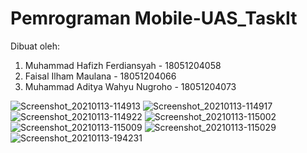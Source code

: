 # Pemrograman Mobile-UAS_TaskIt

Dibuat oleh:
1. Muhammad Hafizh Ferdiansyah - 18051204058
2. Faisal Ilham Maulana - 18051204066
3. Muhammad Aditya Wahyu Nugroho - 18051204073

![Screenshot_20210113-114913](https://user-images.githubusercontent.com/58162094/104408260-41a94600-5596-11eb-9248-8ca935760c34.png)
![Screenshot_20210113-114917](https://user-images.githubusercontent.com/58162094/104408269-45d56380-5596-11eb-8e8b-1f46ca299fac.png)
![Screenshot_20210113-114922](https://user-images.githubusercontent.com/58162094/104408277-4a9a1780-5596-11eb-8a3a-2ca31d149caf.png)
![Screenshot_20210113-115002](https://user-images.githubusercontent.com/58162094/104454870-13992580-55d9-11eb-843e-9f109ae8edb6.png)
![Screenshot_20210113-115009](https://user-images.githubusercontent.com/58162094/104454879-172cac80-55d9-11eb-8f5f-848ab20bf8cd.png)
![Screenshot_20210113-115029](https://user-images.githubusercontent.com/58162094/104454893-1ac03380-55d9-11eb-9470-1c30f980b6bc.png)
![Screenshot_20210113-194231](https://user-images.githubusercontent.com/58162094/104454911-201d7e00-55d9-11eb-8dec-33646d122db7.png)
